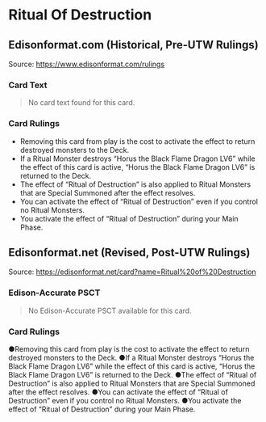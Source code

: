 # Ritual Of Destruction

## Edisonformat.com (Historical, Pre-UTW Rulings)

Source: https://www.edisonformat.com/rulings

### Card Text

> No card text found for this card.

### Card Rulings

*   Removing this card from play is the cost to activate the effect to return destroyed monsters to the Deck.
*   If a Ritual Monster destroys “Horus the Black Flame Dragon LV6” while the effect of this card is active, “Horus the Black Flame Dragon LV6” is returned to the Deck.
*   The effect of “Ritual of Destruction” is also applied to Ritual Monsters that are Special Summoned after the effect resolves.
*   You can activate the effect of “Ritual of Destruction” even if you control no Ritual Monsters.
*   You activate the effect of “Ritual of Destruction” during your Main Phase.

## Edisonformat.net (Revised, Post-UTW Rulings)

Source: https://edisonformat.net/card?name=Ritual%20of%20Destruction

### Edison-Accurate PSCT

> No Edison-Accurate PSCT available for this card.

### Card Rulings

●Removing this card from play is the cost to activate the effect to return destroyed monsters to the Deck.
●If a Ritual Monster destroys “Horus the Black Flame Dragon LV6” while the effect of this card is active, “Horus the Black Flame Dragon LV6” is returned to the Deck.
●The effect of “Ritual of Destruction” is also applied to Ritual Monsters that are Special Summoned after the effect resolves.
●You can activate the effect of “Ritual of Destruction” even if you control no Ritual Monsters.
●You activate the effect of “Ritual of Destruction” during your Main Phase.
            